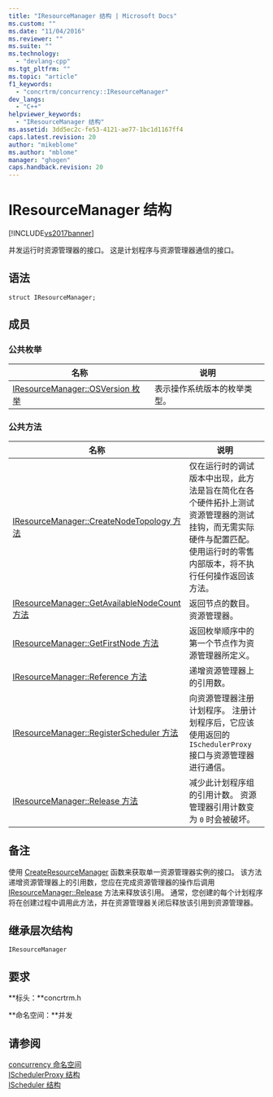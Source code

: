 ```yaml
---
title: "IResourceManager 结构 | Microsoft Docs"
ms.custom: ""
ms.date: "11/04/2016"
ms.reviewer: ""
ms.suite: ""
ms.technology: 
  - "devlang-cpp"
ms.tgt_pltfrm: ""
ms.topic: "article"
f1_keywords: 
  - "concrtrm/concurrency::IResourceManager"
dev_langs: 
  - "C++"
helpviewer_keywords: 
  - "IResourceManager 结构"
ms.assetid: 3dd5ec2c-fe53-4121-ae77-1bc1d1167ff4
caps.latest.revision: 20
author: "mikeblome"
ms.author: "mblome"
manager: "ghogen"
caps.handback.revision: 20
---
```

# IResourceManager 结构
[!INCLUDE[vs2017banner](../../../assembler/inline/includes/vs2017banner.md)]

并发运行时资源管理器的接口。  这是计划程序与资源管理器通信的接口。  
  
## 语法  
  
```  
struct IResourceManager;  
```  
  
## 成员  
  
### 公共枚举  
  
|名称|说明|  
|--------|--------|  
|[IResourceManager::OSVersion 枚举](../Topic/IResourceManager::OSVersion%20Enumeration.md)|表示操作系统版本的枚举类型。|  
  
### 公共方法  
  
|名称|说明|  
|--------|--------|  
|[IResourceManager::CreateNodeTopology 方法](../Topic/IResourceManager::CreateNodeTopology%20Method.md)|仅在运行时的调试版本中出现，此方法是旨在简化在各个硬件拓扑上测试资源管理器的测试挂钩，而无需实际硬件与配置匹配。  使用运行时的零售内部版本，将不执行任何操作返回该方法。|  
|[IResourceManager::GetAvailableNodeCount 方法](../Topic/IResourceManager::GetAvailableNodeCount%20Method.md)|返回节点的数目。资源管理器。|  
|[IResourceManager::GetFirstNode 方法](../Topic/IResourceManager::GetFirstNode%20Method.md)|返回枚举顺序中的第一个节点作为资源管理器所定义。|  
|[IResourceManager::Reference 方法](../Topic/IResourceManager::Reference%20Method.md)|递增资源管理器上的引用数。|  
|[IResourceManager::RegisterScheduler 方法](../Topic/IResourceManager::RegisterScheduler%20Method.md)|向资源管理器注册计划程序。  注册计划程序后，它应该使用返回的 `ISchedulerProxy` 接口与资源管理器进行通信。|  
|[IResourceManager::Release 方法](../Topic/IResourceManager::Release%20Method.md)|减少此计划程序组的引用计数。  资源管理器引用计数变为 `0` 时会被破坏。|  
  
## 备注  
 使用 [CreateResourceManager](../Topic/CreateResourceManager%20Function.md) 函数来获取单一资源管理器实例的接口。  该方法递增资源管理器上的引用数，您应在完成资源管理器的操作后调用 [IResourceManager::Release](../Topic/IResourceManager::Release%20Method.md) 方法来释放该引用。  通常，您创建的每个计划程序将在创建过程中调用此方法，并在资源管理器关闭后释放该引用到资源管理器。  
  
## 继承层次结构  
 `IResourceManager`  
  
## 要求  
 **标头：**concrtrm.h  
  
 **命名空间：**并发  
  
## 请参阅  
 [concurrency 命名空间](../../../parallel/concrt/reference/concurrency-namespace.md)   
 [ISchedulerProxy 结构](../../../parallel/concrt/reference/ischedulerproxy-structure.md)   
 [IScheduler 结构](../../../parallel/concrt/reference/ischeduler-structure.md)